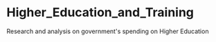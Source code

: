 # Higher_Education_and_Training
Research and analysis on government's spending on Higher Education 
